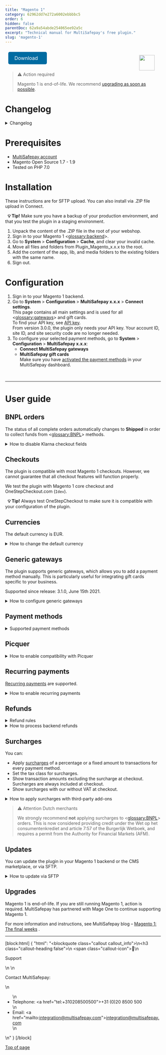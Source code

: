 ```yaml
---
title: "Magento 1"
category: 62962dd7e272a6002ebbbbc5
order: 6
hidden: false
parentDoc: 62a9a54abde254065ee92a5c
excerpt: "Technical manual for MultiSafepay's free plugin."
slug: 'magento-1'
---
```

<img src="https://raw.githubusercontent.com/MultiSafepay/docs/master/static/logo/Plugins/Magento.svg" width="50" align="right" style="margin: 20px; max-height: 75px"/>

<a class="suggestEdits" style="display: inline-flex; border-radius: 5px; padding: 10px 20px; margin: 10px; font-size: 1rem; background-color: #006ba1; color: #ffffff; text-decoration: none;" href="https://github.com/MultiSafepay/docs/raw/master/static/plugin-downloads/magento1/Plugin_Magento_3.7.0.zip" target="_self"><span>Download</span><i class="icon icon-download" style="margin-left: 0.6em;"> </i></a>

> ⚠️ Action required
>
> Magento 1 is end-of-life. We recommend [upgrading as soon as possible](/docs/magento-1#upgrades).

# Changelog

<details id="changelog">
<summary>Changelog</summary>
<br>

**3.6.0**
Release date: Oct. 16th, 2023

### Added
+ DAVAMS-660: Add Zinia payment method

***

**3.5.1**
Release date: Jun. 16th, 2023

### Changed
+ DAVAMS-605: Rename "Credit Card" payment method as "Card payment"

***

**3.5.0**
Release date: May 18th, 2023

### Added
+ DAVAMS-576: Add Pay After Delivery Installments payment method

### Removed
+ DAVAMS-569: Remove Google Analytics tracking ID, within the OrderRequest data

**3.4.0**
Release date: Dec. 15th, 2022

### Changed
+ DAVAMS-541: AfterPay rebranded as Riverty

### Fixed
+ PLGMAGONE-759: Fix difference between xml declaration and file name (letter-case sensitive) which might be preventing display the template in rare cases.

---

**3.3.0**
Release date: Oct 4, 2022

### Added
+ DAVAMS-528: Add Alipay+ payment method

### Fixed
+ PLGMAGONE-757: Fixed issue to ensure all payment methods display in the checkout, related to the case sensitivity declaration in the configuration file

---

**3.2.0**
Release date: Sep. 16th, 2022

### Added
+ DAVAMS-518: Add Amazon Pay payment method
+ DAVAMS-489: Add MyBank payment method
+ PLGMAGONE-744: Add Date Picker for birthday checkout fields
+ PLGMAGONE-742: Add Second Chance settings field for each payment method

### Changed
+ PLGMAGONE-753: Klarna is updated to work as a redirect payment method, removing the related checkout fields

### Fixed
+ PLGMAGONE-740: Include the shipping email address missing in the shipping object within the order request

---

**3.1.3**
Release date: Nov. 24, 2021

**Fixed**
- PLGMAGONE-736: Fix invalid method `backendOrdersAllowed` on backend orders

---

**3.1.2**
Release date: Nov. 23, 2021

**Fixed**
- PLGMAGONE-734: Fix unable to create backend orders (items not showing)
- PLGMAGONE-735: Fix conflict with service cost and non MultiSafepay plugins

---

** 3.1.1**
Release date: Sep 16, 2021

**Fixed**
- PLGMAGONE-730: Use correct invoice id when order is being updated to shipped
- PLGMAGONE-731: Remove unused tax tables which could generate wrong taxes

---

**3.1.0**
Release date: Jun 15, 2021

**Added**
- PLGMAGONE-710: Add support for [Generic Gateways](#generic-gateways) which can be used for branded gift cards
- PLGMAGONE-627: Add order number variable support to custom refund description

**Fixed**
- PLGMAGONE-719: Prevent a zero amount refund leading to a full refund
- PLGMAGONE-706: Show payment instructions for gift cards too

**Changed**
- DAVAMS-344: Update Trustly logo

---

**3.0.0**
Release date: Oct 21, 2020

**Added**
- DAVAMS-234: Add in3
- DAVAMS-262: Add CBC payment method
- PLGMAGONE-699: Add Good4fun Giftcard

**Fixed**
- PLGMAGONE-678: Fix bug in calculating correct price and tax for Fooman surcharge
- PLGMAGONE-671: Fix maximum nesting level error with `Idev` OneStepCheckout
- PLGMAGONE-668: Fix non working days/seconds_active for backend orders

**Changed**
- PLGMAGONE-634: Switch from XML API to JSON API (Only API key is needed)
- PLGMAGONE-472: Set order to status shipped for all payment methods
- PLGMAGONE-674: Always set redirect_url
- DAVAMS-28: Re-brand Santander Betaalplan to Pay per Month
- DAVAMS-295: Re-brand direct bank transfer to Request to Pay
- DAVAMS-308: Re-brand Klarna to Klarna - buy now, pay later
- Update payment method names
  - KBC
  - ING Home'Pay
  - Credit card
  - Pay After Delivery
  - E-Invoicing

---  

**2.6.0**
Release date: Apr 2, 2020

**Added**
- PLGMAGONE-617: Add Apple Pay
- PLGMAGONE-656: Add Direct Bank Transfer (Request to Pay)
- PLGMAGONE-485: Add support for Fooman Surcharge
- PLGMAGONE-562: Added support for PostNL pickup points for AfterPay.

**Fixed**
- PLGMAGONE-654: Fix incorrect character set for translations
- PLGMAGONE-621: Fix layout issue when OneStepCheckout is used
- PLGMAGONE-588: Fix missing site security code in refund request
- PLGMAGONE-572: Fixed payment fee description not being set
- PLGMAGONE-526: Fixed undefined variable recurring on E_STRICT mode
- PLGMAGONE-458: Count gives warning when PHP 7.2 is used

**Changed**
- PLGMAGONE-599: Hide Pay After Delivery when shipping address differs
- PLGMAGONE-574: Prevent orders to be cancelled when set to processing
- Update translations for "select your credit card"

---

**2.5.1**
Release date: Mar 25, 2019

**Added**
- PLGMAGONE-457: Added Handelsbanken iDEAL issuer logo
- PLGMAGONE-406: Added support for `Modman`

**Changed**
- PLGMAGONE-344: Enable refund shipping amount when shipping includes tax

**Fixed**
- PLGMAGONE-465: Fixed service costs not showing with some third-party modules
- PLGMAGONE-456: Fixed service costs not working on clean installation
- PLGMAGONE-448: Fixed Qwindo does not work in compiled mode
- PLGMAGONE-431: Fixed notice "undefined index" on invoice creation

---

**2.5.0**
Release date: Sept 21, 2018
**Features**
- PLGMAGONE-339: Add Tokenization
- PLGMAGONE-411: Added support for E-Invoice gateway for manually created orders

**Fixes**
PLGMAGONE-429: Corrected Paysafecard gateway for manually created orders

---

**2.4.2**
Release date: Jun 15, 2018

**Fixed**
- PLGMAGONE-384: Log refund errors to order notes
- PLGMAGONE-391: Fix undefined variable in error log when refund exception occurs
- PLGMAGONE-374: Update Dutch translations

---

**2.4.1**
Release date: May 25, 2018

**Added**
- PLGMAGONE-378: Add support for Santander Betaal per Maand
- PLGMAGONE-379: Add support for AfterPay
- PLGMAGONE-380: Add support for Trustly
- PLGMAGONE-381: Add Moneyou iDEAL issuer logo

**Fixed**
- PLGMAGONE-377: Uncaught error when saving empty grouped product while Qwindo was active
- PLGMAGONE-382: Gateway ING not changed everywhere to INGHOME

---

**2.4.0**
Release date: Mar 12, 2018
**Fixes**
- Add support for Qwindo
- PLGMAGONE-370: Updated Dutch translations
- PLGMAGONE-369: Update Klarna payment method logo
- PLGMAGONE-368: Add keep cart alive for ING Home'Pay, Belfius, KBC and iDEAL QR
- PLGMAGONE-346: Add support for pre-filled gender/dob fields in Klarna/Pay After Delivery
- PLGMAGONE-195: House number extension added when OneStepCheckout is used
- PLGMAGONE-356: Support direct transactions for ING/KBC
- PLGMAGONE-362: Update ING Home'Pay name within backend configuration
- PLGMAGONE-341: Don't add payment fee twice to credit memo
- PLGMAGONE-331: Add handling of chargeback status
- PLGMAGONE-354: Add iDEAL QR gateway
- PLGMAGONE-343: Don't update an order when it's closed (due to offline refund)
- PLGMAGONE-337: Add check to only update order status when order exists
- PLGMAGONE-338: Undefined index error on expired orders
- PLGMAGONE-357: Update ING gateway to `INGHOME`
- PLGMAGONE-340: Prevent cancel on api error when order has already been paid
- PLGMAGONE-342: Fixes headers already send error when card payment gateway is used
- PLGMAGONE-336: Undefined index `custom_refund_desc`

---

**2.3.6**
Release date: Nov 7, 2017
**Fixes**
- PLGMAGONE-326: add daysactive/secondsactive for Klarna/Pay After Delivery
- PLGMAGONE-327: Removed Klarna quote loading to prevent infinite loop
- PLGMAGONE-159: Removed unused reverted status configurations
- PLGMAGONE-323: Allow different billing/shipping addresses, reverted PLGMAG-304
- PLGMAGONE-329: Fixed sorting on min/max amounts
- PLGMAGONE-96: Restricted currencies used are now loaded from the correct store
- PLGMAGONE-313: _selecteer uw credit card_ is now translatable
- PLGMAGONE-33: Added support for AliPay
- PLGMAGONE-96: Improvements to currency restriction in cards/gateways
- PLGMAGONE-96: Restricted currencies used are now loaded from the correct store

---

**2.3.5**
Release date: Oct 23, 2017
**Fixes**
- Fixed an issue causing a double iDEAL issuer selection.

---

**2.3.4**
Release date: Aug 3, 2017
**Fixes**
- Fixed issue trying to get property of non-object payment_data.
- Fixed issue where manual orders could be placed with decimals.
- Fixed PLGMAGONE-132. Some undefined index notices got fixed.
- Fixes PLGMAG-304. Only allow Klarna when billing and shipping address are the same (Klarna regulation).
- Fixed issues with the Givacard gateway.
- Fixed PLGMAGONE-105: getShippingAmount zero leads to NAN tax table.
- Fixes an issue with de credit card gateway not processing the brand.

**Improvements**
- Added missing logo used for the card payment method option.
- Updated the install script.
- Updated Bancontact logo and title.
- Removed Thumbs.db from the package.
- Added delivery info to Pay After Delivery/Klarna requests.
- Fixes PLGMAGONE-311 and PLGMAGONE-312. Added gateway codes for Paysafecard and American Express.

**Features**
- Added support for Paysafecard.
- Added support for Belfius.
- Added support for KBC/CBC.
- Added support for ING Home'Pay.
- Add customizable description to refund request.
- Support for Seconds Active PLGMAGONE-259.

---

**2.3.3**
Release date: Feb 16, 2017
**Fixes**
- Resolved PHP7 deprecated warnings occurring in the MultiSafepay class file.

---

**2.3.2**
Release date: Jan 25, 2017
**Fixes**
- Removed whitespace which resulted in the PHP error "headers already sent" being triggered when selecting the card gateway
- Resolved an issue when used with OneStepCheckout causing the wrong gateway to be used.

---

**2.3.0**
Release date: Oct 12, 2016
**Improvements**
- Added EPS and FerBuy as payment methods.
- iDEAL issuer list alignment improved.
- Added official support for the FastCheckout product feed v1.0
- Added some missing German translations for Klarna.

**Fixes**
- Fixed an issue related product quantity when partially refunding Klarna payments.

**Changes**
- Changed the YourGift logo.

---

**2.2.9**
Release date: Aug 10, 2016

**Improvements**
- Status requests are now logged in multisafepay.log when debug option is enabled.

**Fixes**
- Resolved an issue where invoices aren't being generated.

---

**2.2.8**
Release date: June 21, 2016

**Improvements**
- Added E-Invoicing.
- Payment links are now only requested when creating new orders in the Magento backend, not when editing an order, resulting in a new order.

**Fixes**
- Fixed an undefined notice within the logs.
- Resolved an issue resulting in the transaction data not being set, such as; parent_id and additional_information

**Changes**
- Updated Bancontact image
- Changed the iDEAL issuer selection from dropdown to radio buttons with the bank's logo.

---

**2.2.7**
Release date: May 26, 2016
**Improvements**
- Added logging of refund requests.
- The currency is now retrieved from the order when creating a credit memo and refunding, rather than from the store.
- Added support for Fast Checkout product feed.
- Improvements were made to the confirmation page URL.
- Added improvements for the refunding of foreign currencies.

**Fixes**
- Resolved undefined notices.
- Resolved issues when refunding orders that have discounts.
- Resolved a bug when using webshop gift card.
- Resolved the doubled shippingtax bug causing incorrect invoice and/or credit memo amounts.

**Changes**
- Removed the refunding of fees.

---

**2.2.6**
Release date: March 10, 2016
**Fixes**
- Resolved incorrect tax amount visible in the invoice when using a fee.

---

**2.2.5**
Release date: March 4, 2016
**New features**

- Added Dotpay as payment method.

**Improvements**
- Invoices now show the correct payment method.

**Fixes**
- Resolved issues preventing orders from being opened once paid with PayPal or Bank transfer.
- Resolved error code 1035 occurring when refunding.
- Resolved credit memo issues.
- The total order amount of orders paid with Fast Checkout now include the shipping costs.

---

**2.2.2**
Release date: Dec 28, 2015
**Improvements**
- If paid amount difference from total order amount. A note is added with extra info. No invoice is created.
- Added (incl Tax) to totals line to make it more clear as other lines can be set in tax totals settings. Also added this for the frontend.
- Added configurable FastCheckout field for phone number.

**Fixes**
- Fixes undefined `configMain` notice.
- Added missing `klarna.phtml`
- In case an order is paid by Second Chance and an other payment method is used as the initial, the order will be updated with the correct payment method.
- Fixes bug with direct debit using a wrong gateway code
- Fixes for wrong credit memo amounts that are processed.
- Fixes Store id is now used to get the correct store URLs to redirect to
- Fixes cancelled status for Pay After Delivery and Klarna notifications are now ignored as the order was already set to Paid. If set to cancelled then a credit memo can't be created anymore.
- Fixes bug causing the order status set to "payment review" instead of "processing". This was caused because the order total had to be rounded to two so it matches the paid amount in the transaction.


**2.2.1**
Release date: Nov 12, 2015
**New features**
- Payment fee can now be refunded
- Added min/max amount restrictions for all gateways.

**Improvements**
- Added Klarna to the language file.

**Fixes**
- Fixed undefined variable `isAllowConvert` notice.
- Fixed undefined variable `Currencies` notice.
- Fixed issue using wrong `StoreConfig`.
- Fixed issue when selecting all the available currencies in the configuration.
- Fixed issue using the wrong account credentials for FastCheckout.
- Fixed issue causing shipping method not to be correct for Klarna and Pay After Delivery.
- Fixed issue which prevented accepting gender, bank account and date of birth twice when using Klarna.
- Fixed issue which resulted in 1 cent mismatch when using Klarna on older Magento installations.

---

**2.2.0**
Release date: Aug 20, 2015
**New features**
- Added Klarna as payment method.
- gift card now have their own API key configuration.
- Refunds now work for Klarna, Coupons and Pay After Delivery.
- Success page now visible when using a payment link or pay using Second Chance.
- FastCheckout button now also language based.
- Fallback to configured gateway code if gateway is not available within the quote.
- Fallback if issuer is set but no gateway, then somehow we lost the gateway although iDEAL was selected. We now default to iDEAL.
- Added Beauty and Wellness gift card.
- Added Sport&Fit gift card.
- Added VVV gift card.
- Added PODIUM gift card.
- Added missing Gifcard logos.
- All available currencies can be selected when configuring the gateway.
- Added option to remove all buttons to the normal checkout for when only FastCheckout is enabled.

**Improvements**
- Updated order of FastCheckout in menu.
- MultiSafepay menu added.
- Separated some configurations.

**Changes**
- Disabled gift card Ebon.
- Return-URL's are now always ending with only /success/ for better support for GUA module.
- Disabled FastCheckout payment method in normal checkout as this is causing confusion for merchants.
- Don't set state to cancelled when partial refunded as it still has to be processed partially.
- Disabled some gift cards that are for one merchant.
- Added FastCheckout button on login/register page.
- Redirect URL always added for Pay After Delivery.
- Check for stock settings before processing stock.
- Now use current selected currency to recalculate fee. Fee is always configured in EUR.
- Removed old package file.
- Removed unused code.
- Set checkout session to be used instead of core for storing issuer data.
- Update xmlescape function.

**Fixes**
- Fixed Store name from order is used for manual paylink, not the admin site.
- Fixed some undefined fields causing a Notice error when PHP use a STRICT error logging.
- Fixed success URL for Direct Bank transfer (Request to Pay).
- Fixed some issues with the customer groups selected in the configuration of the gateways.
- Fixed prices including tax (Solved error 1027).
- Fixed some encoding issue.
- Fixed When sending the order confirmation after a payment, then this is ignored for a Bank transfer.
- Fixed fee now displayed correctly when using multi-currency.
- Fixed bug with gift card data and delivery data.

---

**2.1.2**
Release date: May 7th, 2015
**Improvements**
- Payment links generated in the Magento Admin for manually created orders now use the `Daysactive` setting in the main plugin configuration.
- The transaction status 'Expired' no longer triggers the plugin to cancel orders with an invoice.

**Changes**
- The 'Keep Cart Alive' plugin setting has been enabled by default.
- The 'Keep Cart Alive' plugin setting now only works for MultiSafepay payment methods.
- Fast Checkout no longer creates an order for an expired order

**Fixes**
- 'Allowed currencies' for the MultiSafepay Gateways were not requested correctly.
- Added delivery address data to orders for PayPal's Sellers Protection.
- Call to undefined method error occurring with the Pay After Delivery object
- Payment links generated in the Magento backend for manually created orders always used the test environment
- Fixed double payment method titles
- Resolved DIRECT banking gateway code bug
- Magento didn't always update and store the amount correctly when converting from USD to EUR resulting in the wrong amount paid after the plugin conversion.
- The Pay After Delivery (MultiFactor) rejection message has been added to the language files.
- The Pay After Delivery (MultiFactor) rejection message has been altered to only show relevant information to customers.
- Available payment methods are no longer shown when the visibility has been limited to specified user groups.
- The plugin processes the refund status and closes the order if the credit memo option isn't enabled when creating a credit memo

---

**2.1.1**
Release date: Mar 20, 2015
**Fixes**
- Fixed bug for outline gateway images

---

**2.1.0**
Release date: Mar 19, 2015
**New features**
- Coupons now use their own gateway settings so that multiple - MultiSafepay accounts can be used to support multiple MultiSafepay coupons
- Add a refund transaction to the Magento transactions order overview on refund or partial refund
- Support for partial refunds
- Special status for initialized Bank transfer transactions
- Added support for fixed fee and/or percentage fee for each gateway
- Show Pay After Delivery rejection notice within the store when transaction is rejected
- Added enable/disable configuration value for FastCheckout product feed
- Feed action. Feed can be requested at `/msp/standard/feed/`
- Enable/disable configuration option check is now added. Check is also added for API key to check if the given key matches the configured key
- Order now using translation files
- Added `updateInvoice` function. Send Magento invoice ID to MultiSafepay, this will be added to the accountant export
- Added `daysactive` to connect
- When creating an order we now use the selected payment method for the manual transaction request
- Payment link added to a manually created order by an admin. When an admin creates an order manually, we will create a transaction request for it and add the payment link to the order. The merchant now doesn't need to Sign in to the E-wallet and manually create a payment link for the order

**Improvements**
- If there is an invoice, the order can't be cancelled anymore
- Added more language files
- Better support for Keep Cart alive, so it is compatible with OneStepCheckout
- Added check for - phone number for BNO trans. Compatibility with some OneStepCheckout modules that add - when phone number is empty or not available as custom field
- Check if payment is object, if not, default to standard gateway model This will solve the 1016 error message
- Manual payment link process has changed. Updated the observer. The payment link is now only added when the order is being created from the Magento Admin and no longer on every save action within the Magento Admin
- If title isn't added then fallback tot main gateway title
- Updated upgrade script
- Updated `bno.phtml` for better layout in OneStepCheckout
- Better support for gateway images. Works with `default`, `onestepcheckout.com` and `Apptha` checkout
- Removed disable option for text titles
- Disabled check for active table rates configuration. This was old code from when this was configured within the FastCheckout configuration
- Transaction errors for normal transaction request now also result in a closed order
- Added extra check for enabled fee for the payment method
- After transaction error with DIRECT Pay After Delivery transactions we will close the order because replacing using another payment method will create a new order
- When status is refunded just return OK and exit. The Magento plugin can process partial refunds so we should ignore refunded status because this can update the order wrong with partial refunds. Status updates are done by creating the credit memo
- Added fallback for refund status for when new `base.php` is used with older releases
- Added transaction details to the transaction record that is created when creating an invoice automatically
- Added default configuration to the plugin that sets the fee after the shipping cost in the totals overviews
- Rewrite of the refund API integration. The implementation was wrong and causing every MultiSafepay refunded to be processed online. This supposed to be a choice by order to refund online. Merchants can now refund online when it's enabled within the configuration and by going to the invoice, click credit memo and then refund. Then can choose to refund, or refund offline where the refund offline won't submit the refund to MultiSafepay

**Changes**
- Removed fijncadeau references

**Fixes**
- Fixed bug for coupon settings
- Fixed bug for ordering same pages with different options results in an error 1027
- Pay After Delivery option for sending invoice email. When enabled resulted in NOT sending and vice-versa
- Fixed bug Maintransaction ID errors when auto redirect is enabled with direct iDEAL
- Reset fee before trying to set it. Solves issue with some installations not resetting, resulting in fee from other selected payment method
- Added extra `setQuote` to solve issues reported by one merchant where Magento didn't add the quote correctly to the order. To solve this bug with Magento, we set the quote manually within the order
- Fixed bug with payment details to be added to the transaction record. Payment details are now stored again within the transaction record
- Fixed bug with unpaid invoices when completed
- Fixed issue to treat order status cancelled or cancelled (American vs English) the same correct way
- Fixed bug that caused product from a manually created order to be in the cart for the customer that the order was created for when the customer returns to the store and logs in
- Fixed bug with paid status
- When creating an invoice, Magento gets the `totalPaid` value and add it to the total invoiced value. When we don't create an invoice automatically, we set the `totalPaid` to inform the merchant that the order was paid. This resulted in a double `totalPaid` value because Magento added the invoiced total to the `totalPaid` when manually creating the invoice. This is now changed so that we reset the Total Paid in this situation just before the invoice is created and Magento updates the `totalPaid` again

---

**2.0.2**
Release date: Oct 10, 2014
**Improvements**
- Added an option to set the daysactive for an Pay After Delivery transaction. When not payed in time, the transaction will expired and the webshop will be notified
- Added extra line to set the order total to paid if it hasn't been done
- Now use the fee price formatter so it includes the selected currency
- Force ordertotal set to paid when transaction is completed and invoice creation is disabled. Only show creation of transaction note once.
- Added version number to configuration title line.
- Textual improvements.
- Better check on order confirmation email sending.
- Rrecalculate the product price without tax as Magento round at 2 decimals by default and we use 4. This resulted in a amount mismatch when ordering larger quantities of the same product.
- Better support for special chars.
- Enabled locking again but return false instead of showing error and exit. This should avoid duplicate invoices when callback is called while before the redirect_url set the order status.

**Changes**
- FEE base is rewritten.
- Upgrade the PHP dependence to 5.5.1**2.
- Now get the selected gateway from the quote instead of the gateway model. This adds better compatibility with third-party OneStepCheckout plugins.

**Fixes**
- Fixed bug for error #1016 on the Return-URL.
- Fixed bug with gateway title not being visible in checkout.
- Fixed bug with missing house number on connect transactions.
- Fixed bug with order email not being sent after transaction complete.
- Fixed bug with double `totalPaid` amount.

---

**2.0.0**
Release date: May 20, 2014
**Improvements**
- Added support for refunds from out of the backend of the webshop
- Fast Checkout now use the Magento Shipping methods
- When the order status of an Pay After Delivery order in the webshop is set to 'Shipped', the status of the transaction is also changed in the MultiSafepay backend.
- Currency not supported by MultiSafepay can now be converted to euro's.
- Program structure of the plugin changed to the standard Magento convention.
- Added support for Fashion-cheque.
- Added support for Liefcadeaukaart.
- Added support in the configuration for minimal order amount for iDEAL.
- Added (limited) support for Magento Connect package (Only for new installations, not for an update from an older version of plugin).

**Changes**
- The 'Solve fee bug' setting has been removed from the configuration. This is fixed in the software.
- The gateway `Fijncadeau` is deleted because it is no longer available.
- Transaction-ID is added to the redirect URL, for the case that our system doesn't.
- Disable log for status-request to avoid large log files.
- Lock file system disabled.

**Fixes**
- Fixed bug in the American Express configuration.
- Fixed 500 error when developers mode is enabled and iDEAL is selected without bank pre-selection.
- Fixed bug with images in checkout.
- Fixed bug with currency for separate gateway's.
- Fixed bug with the language.
- The additional fee is removed by normal operation.(Bug reported in v1.4.4).
- Fixed memory limit bug cause by recursion in the `Payafter.php` model.
- Fixed undefined index notices.

---

**1.4.4**
Release date: Apr 28, 2014
**Improvements**
- Better support for OneStepCheckout.
- Better support for Apptha OneStepCheckout.

**Fixes**
- fixed bug with total amount when using conversion.
- Fixed bug with autocreate invoice.
- Fixed bug with double fee calculation.
- Fixed bug with fee by payments other than Pay After Delivery.

---

**1.4.3**
Release date: Apr 8, 2014
**Improvements**
- Filtering for special characters in XML.
- Added option to show the Pay After Delivery fee incl or excl tax during checkout, without changing calculations.
- Added Pay After Delivery template for direct Pay After Delivery transaction request.
- Added American Express as payment method.
- Added max amount for some gateways.

**Changes**
- Always get first IP address for customer IP and forwarded IP that it finds within the given value.
- Create invoice after payment has been completed, Magento changed things, if invoice isn't created then the order is processing with unpaid status.
- Changed `default/template/msp/default.phtml` files. This provides gateway html for other gateways other then MultiSafepay.
- Removed house number feature. If house number isn't available after parse the address then we use street2.
- Changed the way how discounts are processed.
- Change store name for connect transactions.
- No more redirect to `checkoutcontroller` for FastCheckout transactions. All is done from within the `standardcontroller`. This solves 302 and 307 offline action errors.

**Fixes**
- Google checkout bug fix.
- Fixed bug with configurable product only show the correct pages and don't show up twice in pages listing.
- Fixed bug with order data.
- Fixed return to empty cart page when offline actions are slow.
- fixed issue on error 503 in offline actions. No need to fill in account details in 3 different places.
- Fixed bug with direct debit and SOFORT Banking.
- Fixed bug with empty return-url.

---

**1.4.2**
Release date: Feb 4, 2014
**Fixes**
- Invoice emails are now send correctly when using Magento 1.8.1
- Better support for Pay After Delivery

---

**1.4.1**
Release date: Sep 19, 2013
**Improvements**
- Support for free shipping method
- Fee configurable option for the amount.
- HTML instructions support for connect Gateway
- Support for the OneStepCheckout house number feature. This function separates the address and house number, with this option enabled Pay After Delivery would fail on missing data.
- Amount validation check. If the quote amount is not equal to the order amount the transaction creation will stop to prevent an underpaid order.
- Currency selection support for each separate gateway. Now you can select the currencies that are supported, the gateway will only be visible with the selected currencies.
- Degrotespeelgoedwinkel coupon as supported gateway
- Support for gateway descriptions per gateway. You can also use html within the description field to add nice gateway descriptions.
- Configurable `multisafepay servicekosten` label for Pay After Delivery. This label can now be changed
- Support for gateway images. Option to select only an image, the title, or both.
- Support for void, declined and expire status codes in combination with CANCELLED STATE.

**Changes**
- Direct e-banking is now SOFORT Banking
- Moved the fee line within the order totals table to above the tax
- The Fee tax description so it uses the configured label
- Disabled discontinued Fijncadeau coupon card
- Fooman surcharge fix no longer applies. To avoid confusion this is removed from the package.

**Fixes**
- Wrong fee percentage for BNO Tax
- Disable visibility for the (old) notification URL
- Language was missing by use of Fast Checkout
- Bank selection was always visible with iDEAL, even when the option was disabled.
- Parfumcadeaukaart coupon is now working correctly
- 'The cart is not equal' is now solved for normal checkout as the one step checkout.
- When no fee is active the service cost's won't be visible.

---

**1.3.3**
Release date: Mar 26, 2013
**Improvements**
- Added an 'send order status update email' option
- Added an option to keep the cart active
- Added override for the order submit function. Now we can keep the cart active when a customer cancelled the order.
- Added the Fast Checkout method to the normal checkout process
- Added creation of an account within the store when a customer uses Fast Checkout.
- Better UTF-8 compatibility for Fast Checkout to prevent error 1000 messages.

---

**1.3.2**
Release date: Mar 10, 2013
**Improvements**
- Added Pay After Delivery support
- Added an extra check to that an invoice won't be created twice
- Added bank_id check
- Better one step checkout compatibility with iDEAL issuer selection

**Changes**
- Updated Gateway template for direct banking.
- Removed the Invoice observer to avoid problems with invoice creation. The observer activated an update function that isn't needed.
- Updated the default Fast Checkout logo

**Fixes**
- Fixed bug iDEAL issuers list with production environment.
- Fixed bug registered bank_id bug, now we have a select your bank option to avoid errors when customers forget to select a bank.
- Fixed bug for empty order status when an order was cancelled.
- Fixed bug that caused a duplicate transaction request
- Fixed store_id bug.
- Fixed bug that cause useless Notification notices within the error logs.

---

**1.3.1**
Release date: Jan 10, 2013
**Improvements**
- `DirectXML` for Bank transfer.

---

**1.3.0**
Release date: Dec 10, 2012
**Improvements**
- `DirectXML` for iDEAL.

---

**1.2.9**
Release date: Jan 12, 2011
**Improvements**
- New order email option is active, you can now set when you want to send the order emails.
- New feature added that allows for reopening cancelled orders. If a cancelled order got paid by using Second Chance etc, the order will be processed again and an invoice is created etc.
- Added gateways for ebon, baby gift card, boekenbon, erotiekbon, fijncadeau, webshopcard, parfumnl, parfumcadeaukaart.

**Fixes**
- Quantity didn't got updated correct when some statusses got processed.
- Fix bug that allowed the processing of the same status multiple times. Check added so that a status will only be processed once.

---

**1.2.8**
**Improvements**
- STATE_CANCELED changed to STATE_PENDING due to Second Chance.

**Fixes**
- Cancelled Orders will now actually be cancelled.

---

**1.2.7**
**Improvements**
- Better handling of manual invoice creation.
- Extra lock check that if an error occurs the status message is Not OK.
- use_shipping_notification set to false to overcome issue with "Cannot send order to **Specified** country.

**Fixes**
- Cancelled Orders will now actually be cancelled.

---

**1.2.6**
**Improvements**
- Send email on Processing (instead of initial).
- Manual create invoices for orders.
- Payment Overview Cancelled status for: Void, Declined & Expired.

[Top of page](#)
___
</details>

# Prerequisites

- [MultiSafepay account](/docs/getting-started-guide/)
- Magento Open Source 1.7 - 1.9
- Tested on PHP 7.0

# Installation

These instructions are for SFTP upload. You can also install via .ZIP file upload in Connect.

&nbsp; **💡 Tip!** Make sure you have a backup of your production environment, and that you test the plugin in a staging environment.

1. Unpack the content of the .ZIP file in the root of your webshop.
2. Sign in to your Magento 1 <<glossary:backend>>.
3. Go to **System** > **Configuration** > **Cache**, and clear your invalid cache.
4. Move all files and folders from Plugin_Magento_x.x.x to the root.  
5. Add the content of the app, lib, and media folders to the existing folders with the same name.
6. Sign out.

# Configuration

1. Sign in to your Magento 1 backend.
2. Go to **System** > **Configuration** > **MultiSafepay x.x.x** > **Connect settings**.  
    This page contains all main settings and is used for all <<glossary:gateways>> and gift cards.  
    To find your API key, see [API key](/docs/sites#site-id-api-key-and-security-code).  
    From version 3.0.0, the plugin only needs your API key. Your account ID, site ID, and site security code are no longer needed.
3. To configure your selected payment methods, go to **System** > **Configuration** > **MultiSafepay x.x.x**:
    - **Connect MultiSafepay gateways**  
    - **MultiSafepay gift cards**  
    Make sure you have [activated the payment methods](/docs/payment-methods/) in your MultiSafepay dashboard.
<br>

---

# User guide

## BNPL orders

The status of all complete orders automatically changes to **Shipped** in order to collect funds from <<glossary:BNPL>> methods.

<details id="how-to-disable-klarna-checkout-fields">
<summary>How to disable Klarna checkout fields</summary>
<br>

Klarna requires the customer's gender and date of birth. By default, the customer enters their birthday in the Magento checkout in the Klarna payment method fields, and their gender is automatically populated by the core Magento field.

You can disable both fields in the checkout. The customer enters this information on the MultiSafepay payment page instead.

**Disabling Klarna checkout fields**

This change is only for Magento developers. We recommend testing the change and placing it in your local folder.

1. Open `app\code\community\MultiSafepay\Msp\Model\Gateway\Klarna.php`.
2. Comment this line `protected $_formBlockType = 'msp/klarna';`
3. Save the file.
4. Clear your cache.
5. Test the change.

</details>

## Checkouts

The plugin is compatible with most Magento 1 checkouts. However, we cannot guarantee that all checkout features will function properly.

We test the plugin with Magento 1 core checkout and OneStepCheckout.com (`Idev`).

&nbsp; **💡 Tip!** Always test OneStepCheckout to make sure it is compatible with your configuration of the plugin.

## Currencies

The default currency is EUR. 

<details id="how-to-change-the-default-currency">
<summary>How to change the default currency</summary>
<br>

1. Sign in to your Magento 1 backend. 
2. Go to **System** > **Configuration** > **MultiSafepay x.x.x** > **Connect settings**.
3. Under **Allow currency conversion to Euro**, change to **No**.

</details>

## Generic gateways

The plugin supports generic gateways, which allows you to add a payment method manually. This is particularly useful for integrating gift cards specific to your business. 

Supported since release: 3.1.0, June 15th 2021.

<details id="how-to-configure-generic-gateways">
<summary>How to configure generic gateways</summary>
<br>

1. Sign in to your Magento 1 backend. 
2. Go to **System** > **Configuration** > **MultiSafepay** > **Connect gateways** > **Generic 1/2/3**.
3. Set the relevant [payment method gateway IDs](/reference/gateway-ids/) and the gateway label.
4. Set how to display the payment method logos. 
5. For <<glossary:BNPL>> orders, set whether to include the shopping cart.

</details>

## Payment methods

<details id="supported-payment-methods">
<summary>Supported payment methods</summary>
<br>

- Cards: [All](/docs/card-payments/) except V Pay
- Banking methods: All, **except** TrustPay
- <<glossary:BNPL>>: All
- Wallets: [Alipay](/docs/alipay/), [Apple Pay](/docs/apple-pay/), [PayPal](/docs/paypal/)
- Prepaid cards:
    - Beauty and Wellness gift card
    - <a href="https://www.cadeaubon.nl/cadeaubonnen/nederlandse-boekenbon" target="_blank">Boekenbon</a> <i class="fa fa-external-link" style="font-size:12px;color:#8b929e"></i>
    - <a href="https://www.fashioncheque.com/nl" target="_blank">Fashioncheque</a> <i class="fa fa-external-link" style="font-size:12px;color:#8b929e"></i>
    - <a href="https://www.fashion-giftcard.nl" target="_blank">Fashion gift card</a> <i class="fa fa-external-link" style="font-size:12px;color:#8b929e"></i>
    - Fietsenbon
    - <a href="https://www.gezondheidsbon.nl/mhome" target="_blank">Gezondheidsbon</a> <i class="fa fa-external-link" style="font-size:12px;color:#8b929e"></i>
    - <a href="https://www.good4fun.nl" target="_blank">Good4fun</a> <i class="fa fa-external-link" style="font-size:12px;color:#8b929e"></i>
    - <a href="https://www.nationale-tuinbon.nl" target="_blank">Nationale tuinbon</a> <i class="fa fa-external-link" style="font-size:12px;color:#8b929e"></i>
    - <a href="https://www.parfumcadeaukaart.nl" target="_blank">Parfumcadeaukaart</a> <i class="fa fa-external-link" style="font-size:12px;color:#8b929e"></i>
    - [Paysafecard](/docs/paysafecard/)
    - <a href="https://www.podiumcadeaukaart.nl" target="_blank">Podium</a> <i class="fa fa-external-link" style="font-size:12px;color:#8b929e"></i>
    - <a href="https://www.sportenfitcadeau.nl" target="_blank">Sport en Fit</a> <i class="fa fa-external-link" style="font-size:12px;color:#8b929e"></i>
    - <a href="https://www.vvvcadeaukaarten.nl" target="_blank">VVV gift card</a> <i class="fa fa-external-link" style="font-size:12px;color:#8b929e"></i>
    - <a href="https://www.webshopgiftcard.nl" target="_blank">Webshop gift card</a> <i class="fa fa-external-link" style="font-size:12px;color:#8b929e"></i>
    - <a href="https://www.wellnessgiftcard.nl" target="_blank">Wellness gift card</a> <i class="fa fa-external-link" style="font-size:12px;color:#8b929e"></i>
    - Wijncadeau
    - <a href="https://www.winkelcheque.nl" target="_blank">Winkelcheque</a> <i class="fa fa-external-link" style="font-size:12px;color:#8b929e"></i>
    - <a href="https://www.yourgift.nl" target="_blank">Yourgift</a> <i class="fa fa-external-link" style="font-size:12px;color:#8b929e"></i>

</details>

## Picquer

<details id="how-to-enable-compatibility-with-picquer">
<summary>How to enable compatibility with Picquer</summary>
<br>

To make the MultiSafepay Magento 1 plugin compatible with Picqer, follow two additional steps, because orders must not receive **Cancelled** status.

1. In your Magento 1 backend, go to the MultiSafepay Connect settings.
2. Link **Expired** status to **Waiting** status.
2. Open `app\code\community\MultiSafepay\Msp\Model\Base.php`, and then copy the file to the local folder in the Magento structure.
3. Find the line `$order > cancel();` at the expired signal and remove it.

All expired orders retain **Waiting** status until you cancel them:

- Manually
- With a custom cronjob 
- Using a plugin

</details>

## Recurring payments

[Recurring payments](/docs/recurring-payments) are supported.

<details id="how-to-enable-recurring-payments">
<summary>How to enable recurring payments</summary>
<br>

1. Sign in to your Magento 1 backend.
2. Go to **Stores** > **Configuration** > **MultiSafepay** > **MultiSafepay settings**.

**Card payments**

Recurring Payments are not available for the generic card payments gateway. You must enable the Visa, Mastercard, and/or Maestro gateways separately. This displays the **Save card** option at checkout.

</details>

## Refunds

<details id="refund-rules">
<summary>Refund rules</summary>
<br>

| Platform | Details |
|---|---|
| MultiSafepay dashboard | Full refunds (may not appear in your backend) |
| Backend | Full refunds and <a href="https://docs.magento.com/m1/ce/user_guide/order-processing/credit-memo-create.html" target="_blank">credit memos</a> <i class="fa fa-external-link" style="font-size:12px;color:#8b929e"></i> <br> You can't refund more than the original amount |
| <<glossary:BNPL>> orders | You can only refund a selected item from the order, not a set amount. If you enter an amount instead of selecting an item, the entire order is refunded. |

</details>

<details id="how-to-process-backend-refunds">
<summary>How to process backend refunds</summary>
<br>

1. Sign in to your Magento 1 backend. 
2. Go to **System** > **Configuration** > **MultiSafepay** > **Connect settings**.
3. Check that you have:
    - Entered an API key
    - Enabled the **Credit Memo** option
4. Search for and open the order you want to refund.
5. Click the **Invoices** tab on the left of the **Order overview**.
6. Open the invoice, and click **Credit memo** at the top right of the overview.
7. Enter the refund amount, and then click **Refund online** to send the request to MultiSafepay.

</details>

## Surcharges

You can:

- Apply [surcharges](/docs/surcharges/) of a percentage or a fixed amount to transactions for every payment method.
- Set the tax class for surcharges.
- Show transaction amounts excluding the surcharge at checkout. Surcharges are always included at checkout.
- Show surcharges with our without VAT at checkout.

<details id="how-to-apply-surcharges-with-third-party-add-ons">
<summary>How to apply surcharges with third-party add-ons</summary>
<br>

1. Sign in to your Magento 1 backend.
2. Select systems and configuration.
3. In the MultiSafepay module, select the **Option connect** gateway.
4. Select the relevant payment method.
5. Under **Payment fee amount**, enter a surcharge percentage or fixed amount. 
6. Place a test order to verify whether the fee has been correctly processed.

</details>

> ⚠️ Attention Dutch merchants
>
> We strongly recommend **not** applying surcharges to <<glossary:BNPL>> orders. This is now considered providing credit under the Wet op het consumentenkrediet and article 7:57 of the Burgerlijk Wetboek, and requires a permit from the Authority for Financial Markets (AFM).

## Updates

You can update the plugin in your Magento 1 backend or the CMS marketplace, or via SFTP.

<details id="how-to-update-via-sftp">
<summary>How to update via SFTP</summary>
<br>

&nbsp; **💡 Tip!** Make sure you have a backup of your production environment, and that you test the plugin in a staging environment.

1. Download the plugin again above.
2. Follow the Installation and configuration instructions from step 2.

</details>

## Upgrades

Magento 1 is end-of-life. If you are still running Magento 1, action is required. MultiSafepay has partnered with Mage One to continue supporting Magento 1. 

For more information and instructions, see MultiSafepay blog – <a href="https://bit.ly/2YX2LGL" target="_blank">Magento 1: The final weeks</a> <i class="fa fa-external-link" style="font-size:12px;color:#8b929e"></i>.
<br>

---

[block:html]
{
  "html": "<blockquote class=\"callout callout_info\">\n<h3 class=\"callout-heading false\">\n        <span class=\"callout-icon\">💬</span>\n        <p>Support</p>\n    </h3>\n  <p>Contact MultiSafepay:</p>\n  <ul>\n    <li>Telephone: <a href=\"tel:+310208500500\">+31 (0)20 8500 500</a></li>\n    <li>Email: <a href=\"mailto:integration@multisafepay.com\">integration@multisafepay.com</a></li>\n  </ul>  \n</blockquote>"
}
[/block]

[Top of page](#)
